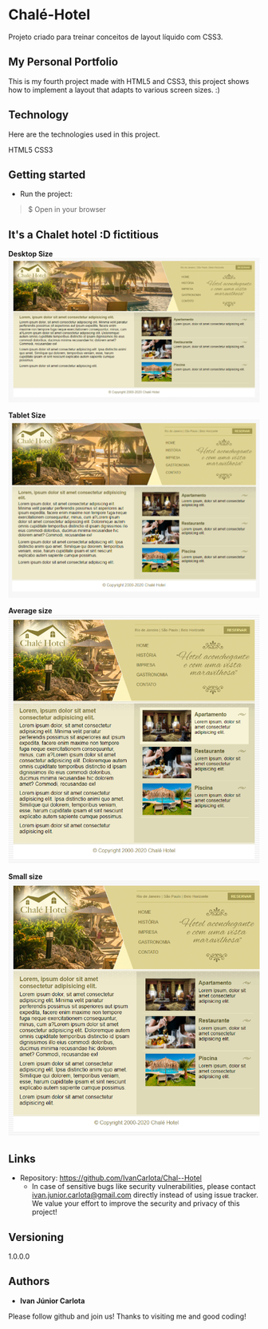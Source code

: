 # Chalé-Hotel
Projeto criado para treinar conceitos de layout líquido com CSS3.

## My Personal Portfolio
This is my fourth project made with HTML5 and CSS3, this project shows how to implement a layout that adapts to various screen sizes. :)

## Technology 

Here are the technologies used in this project.

HTML5
CSS3

## Getting started

* Run the project:
>    $ Open in your browser

 ##  It's a Chalet hotel :D fictitious

**Desktop Size**
![Initial page](https://github.com/IvanCarlota/Chal--Hotel/blob/main/imagens/public/readme/1.png)

**Tablet Size**
![Initial page](https://github.com/IvanCarlota/Chal--Hotel/blob/main/imagens/public/readme/2.png)

**Average size**
![Initial page](https://github.com/IvanCarlota/Chal--Hotel/blob/main/imagens/public/readme/3.png)

**Small size**
![Initial page](https://github.com/IvanCarlota/Chal--Hotel/blob/main/imagens/public/readme/4.png)


## Links
  
  - Repository: https://github.com/IvanCarlota/Chal--Hotel
    - In case of sensitive bugs like security vulnerabilities, please contact
      ivan.junior.carlota@gmail.com directly instead of using issue tracker. We value your effort
      to improve the security and privacy of this project!

  ## Versioning

  1.0.0.0

  ## Authors

  * **Ivan Júnior Carlota** 

  Please follow github and join us!
  Thanks to visiting me and good coding!